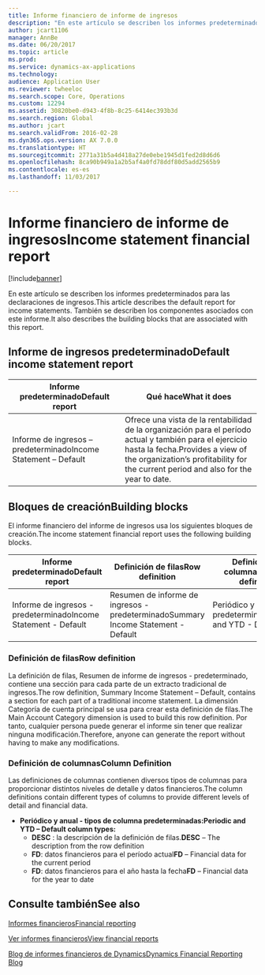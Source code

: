 ```yaml
---
title: Informe financiero de informe de ingresos
description: "En este artículo se describen los informes predeterminados para las declaraciones de ingresos. También se describen los componentes asociados con este informe."
author: jcart1106
manager: AnnBe
ms.date: 06/20/2017
ms.topic: article
ms.prod: 
ms.service: dynamics-ax-applications
ms.technology: 
audience: Application User
ms.reviewer: twheeloc
ms.search.scope: Core, Operations
ms.custom: 12294
ms.assetid: 30820be0-d943-4f8b-8c25-6414ec393b3d
ms.search.region: Global
ms.author: jcart
ms.search.validFrom: 2016-02-28
ms.dyn365.ops.version: AX 7.0.0
ms.translationtype: HT
ms.sourcegitcommit: 2771a31b5a4d418a27de0ebe1945d1fed2d8d6d6
ms.openlocfilehash: 8ca90b949a1a2b5af4a0fd78ddf80d5add2565b9
ms.contentlocale: es-es
ms.lasthandoff: 11/03/2017

---
```


# <a name="income-statement-financial-report"></a><span data-ttu-id="2de08-104">Informe financiero de informe de ingresos</span><span class="sxs-lookup"><span data-stu-id="2de08-104">Income statement financial report</span></span>

[!include[banner](../includes/banner.md)]


<span data-ttu-id="2de08-105">En este artículo se describen los informes predeterminados para las declaraciones de ingresos.</span><span class="sxs-lookup"><span data-stu-id="2de08-105">This article describes the default report for income statements.</span></span> <span data-ttu-id="2de08-106">También se describen los componentes asociados con este informe.</span><span class="sxs-lookup"><span data-stu-id="2de08-106">It also describes the building blocks that are associated with this report.</span></span> 

<a name="default-income-statement-report"></a><span data-ttu-id="2de08-107">Informe de ingresos predeterminado</span><span class="sxs-lookup"><span data-stu-id="2de08-107">Default income statement report</span></span>
-------------------------------

| <span data-ttu-id="2de08-108">Informe predeterminado</span><span class="sxs-lookup"><span data-stu-id="2de08-108">Default report</span></span>             | <span data-ttu-id="2de08-109">Qué hace</span><span class="sxs-lookup"><span data-stu-id="2de08-109">What it does</span></span>                                                                                              |
|----------------------------|-----------------------------------------------------------------------------------------------------------|
| <span data-ttu-id="2de08-110">Informe de ingresos – predeterminado</span><span class="sxs-lookup"><span data-stu-id="2de08-110">Income Statement – Default</span></span> | <span data-ttu-id="2de08-111">Ofrece una vista de la rentabilidad de la organización para el período actual y también para el ejercicio hasta la fecha.</span><span class="sxs-lookup"><span data-stu-id="2de08-111">Provides a view of the organization’s profitability for the current period and also for the year to date.</span></span> |

## <a name="building-blocks"></a><span data-ttu-id="2de08-112">Bloques de creación</span><span class="sxs-lookup"><span data-stu-id="2de08-112">Building blocks</span></span>
<span data-ttu-id="2de08-113">El informe financiero del informe de ingresos usa los siguientes bloques de creación.</span><span class="sxs-lookup"><span data-stu-id="2de08-113">The income statement financial report uses the following building blocks.</span></span>

| <span data-ttu-id="2de08-114">Informe predeterminado</span><span class="sxs-lookup"><span data-stu-id="2de08-114">Default report</span></span>             | <span data-ttu-id="2de08-115">Definición de filas</span><span class="sxs-lookup"><span data-stu-id="2de08-115">Row definition</span></span>                     | <span data-ttu-id="2de08-116">Definición de columnas</span><span class="sxs-lookup"><span data-stu-id="2de08-116">Column definition</span></span>          |
|----------------------------|------------------------------------|----------------------------|
| <span data-ttu-id="2de08-117">Informe de ingresos - predeterminado</span><span class="sxs-lookup"><span data-stu-id="2de08-117">Income Statement - Default</span></span> | <span data-ttu-id="2de08-118">Resumen de informe de ingresos - predeterminado</span><span class="sxs-lookup"><span data-stu-id="2de08-118">Summary Income Statement - Default</span></span> | <span data-ttu-id="2de08-119">Periódico y anual - predeterminado</span><span class="sxs-lookup"><span data-stu-id="2de08-119">Periodic and YTD - Default</span></span> |

### <a name="row-definition"></a><span data-ttu-id="2de08-120">Definición de filas</span><span class="sxs-lookup"><span data-stu-id="2de08-120">Row definition</span></span>

<span data-ttu-id="2de08-121">La definición de filas, Resumen de informe de ingresos - predeterminado, contiene una sección para cada parte de un extracto tradicional de ingresos.</span><span class="sxs-lookup"><span data-stu-id="2de08-121">The row definition, Summary Income Statement – Default, contains a section for each part of a traditional income statement.</span></span> <span data-ttu-id="2de08-122">La dimensión Categoría de cuenta principal se usa para crear esta definición de filas.</span><span class="sxs-lookup"><span data-stu-id="2de08-122">The Main Account Category dimension is used to build this row definition.</span></span> <span data-ttu-id="2de08-123">Por tanto, cualquier persona puede generar el informe sin tener que realizar ninguna modificación.</span><span class="sxs-lookup"><span data-stu-id="2de08-123">Therefore, anyone can generate the report without having to make any modifications.</span></span>

### <a name="column-definition"></a><span data-ttu-id="2de08-124">Definición de columnas</span><span class="sxs-lookup"><span data-stu-id="2de08-124">Column Definition</span></span>

<span data-ttu-id="2de08-125">Las definiciones de columnas contienen diversos tipos de columnas para proporcionar distintos niveles de detalle y datos financieros.</span><span class="sxs-lookup"><span data-stu-id="2de08-125">The column definitions contain different types of columns to provide different levels of detail and financial data.</span></span>

-   <span data-ttu-id="2de08-126">**Periódico y anual - tipos de columna predeterminadas:**</span><span class="sxs-lookup"><span data-stu-id="2de08-126">**Periodic and YTD – Default column types:**</span></span>
    -   <span data-ttu-id="2de08-127">**DESC** : la descripción de la definición de filas.</span><span class="sxs-lookup"><span data-stu-id="2de08-127">**DESC** – The description from the row definition</span></span>
    -   <span data-ttu-id="2de08-128">**FD**: datos financieros para el período actual</span><span class="sxs-lookup"><span data-stu-id="2de08-128">**FD** – Financial data for the current period</span></span>
    -   <span data-ttu-id="2de08-129">**FD**: datos financieros para el año hasta la fecha</span><span class="sxs-lookup"><span data-stu-id="2de08-129">**FD** – Financial data for the year to date</span></span>

 

<a name="see-also"></a><span data-ttu-id="2de08-130">Consulte también</span><span class="sxs-lookup"><span data-stu-id="2de08-130">See also</span></span>
--------

[<span data-ttu-id="2de08-131">Informes financieros</span><span class="sxs-lookup"><span data-stu-id="2de08-131">Financial reporting</span></span>](financial-reporting-getting-started.md)

[<span data-ttu-id="2de08-132">Ver informes financieros</span><span class="sxs-lookup"><span data-stu-id="2de08-132">View financial reports</span></span>](view-financial-reports.md)

[<span data-ttu-id="2de08-133">Blog de informes financieros de Dynamics</span><span class="sxs-lookup"><span data-stu-id="2de08-133">Dynamics Financial Reporting Blog</span></span>](http://blogs.msdn.com/b/dynamics_financial_reporting/)




